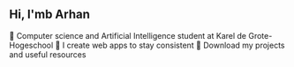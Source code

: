 ## Hi, I'mb Arhan

🧠​ Computer science and Artificial Intelligence student at Karel de Grote-Hogeschool
​🌌​ I create web apps to stay consistent
🪻 Download my projects and useful resources
